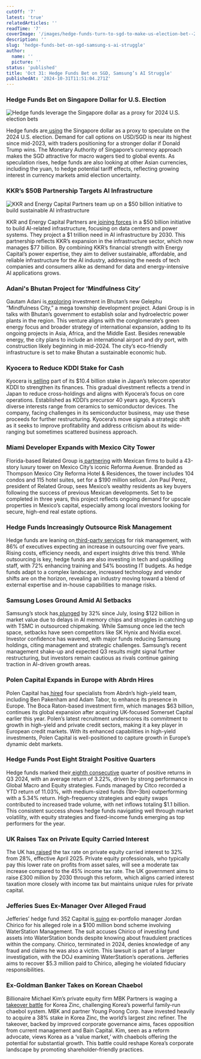 ```yaml
---
cutOff: '7'
latest: 'true'
relatedArticles: ''
readTime: '7'
coverImage: '/images/hedge-funds-turn-to-sgd-to-make-us-election-bet--2--AwNT.webp'
description: ''
slug: 'hedge-funds-bet-on-sgd-samsung-s-ai-struggle'
author:
  name: ''
  picture: ''
status: 'published'
title: 'Oct 31: Hedge Funds Bet on SGD, Samsung’s AI Struggle'
publishedAt: '2024-10-31T11:51:04.271Z'
---
```


### Hedge Funds Bet on Singapore Dollar for U.S. Election

![Hedge funds leverage the Singapore dollar as a proxy for 2024 U.S. election bets](/images/hedge-funds-turn-to-sgd-to-make-us-election-bet--2--A5MD.webp)

Hedge funds are[ using](https://www.bnnbloomberg.ca/business/international/2024/10/30/hedge-funds-turning-to-singapore-dollar-to-make-us-election-bets/) the Singapore dollar as a proxy to speculate on the 2024 U.S. election. Demand for call options on USD/SGD is near its highest since mid-2023, with traders positioning for a stronger dollar if Donald Trump wins. The Monetary Authority of Singapore’s currency approach makes the SGD attractive for macro wagers tied to global events. As speculation rises, hedge funds are also looking at other Asian currencies, including the yuan, to hedge potential tariff effects, reflecting growing interest in currency markets amid election uncertainty.

### KKR’s $50B Partnership Targets AI Infrastructure

![KKR and Energy Capital Partners team up on a $50 billion initiative to build sustainable AI infrastructure](/images/kkr-and-energy-capital-partners-form-50-billion-partnership-YxOT.webp)

KKR and Energy Capital Partners are[ joining forces](https://www.bnnbloomberg.ca/business/technology/2024/10/30/kkr-and-energy-capital-partners-form-50-billion-ai-partnership/) in a $50 billion initiative to build AI-related infrastructure, focusing on data centers and power systems. They project a $1 trillion need in AI infrastructure by 2030. This partnership reflects KKR’s expansion in the infrastructure sector, which now manages $77 billion. By combining KKR’s financial strength with Energy Capital’s power expertise, they aim to deliver sustainable, affordable, and reliable infrastructure for the AI industry, addressing the needs of tech companies and consumers alike as demand for data and energy-intensive AI applications grows.

### Adani's Bhutan Project for ‘Mindfulness City’

Gautam Adani is[ exploring](https://www.bnnbloomberg.ca/investing/commodities/2024/10/30/gautam-adani-vies-for-projects-in-bhutans-mindfulness-city-in-overseas-push/#:~:text=\(Bloomberg\)%20%2D%2D%20Billionaire%20Gautam%20Adani,its%20southern%20border%20with%20India.) investment in Bhutan’s new Gelephu “Mindfulness City,” a mega township development project. Adani Group is in talks with Bhutan’s government to establish solar and hydroelectric power plants in the region. This venture aligns with the conglomerate’s green energy focus and broader strategy of international expansion, adding to its ongoing projects in Asia, Africa, and the Middle East. Besides renewable energy, the city plans to include an international airport and dry port, with construction likely beginning in mid-2024. The city’s eco-friendly infrastructure is set to make Bhutan a sustainable economic hub.

### Kyocera to Reduce KDDI Stake for Cash

Kyocera is[ selling](https://www.bnnbloomberg.ca/business/company-news/2024/10/30/kyocera-plans-to-sell-down-kddi-stake-to-shore-up-its-finances/) part of its $10.4 billion stake in Japan’s telecom operator KDDI to strengthen its finances. This gradual divestment reflects a trend in Japan to reduce cross-holdings and aligns with Kyocera’s focus on core operations. Established as KDDI’s precursor 40 years ago, Kyocera’s diverse interests range from ceramics to semiconductor devices. The company, facing challenges in its semiconductor business, may use these proceeds for further restructuring. Kyocera’s move signals a strategic shift as it seeks to improve profitability and address criticism about its wide-ranging but sometimes scattered business approach.

### Miami Developer Expands with Mexico City Tower

Florida-based Related Group is[ partnering](https://www.bloomberg.com/news/articles/2024-10-30/miami-condo-king-perez-expands-to-mexico-city-with-43-story-tower) with Mexican firms to build a 43-story luxury tower on Mexico City’s iconic Reforma Avenue. Branded as Thompson Mexico City Reforma Hotel & Residences, the tower includes 104 condos and 115 hotel suites, set for a $190 million sellout. Jon Paul Perez, president of Related Group, sees Mexico’s wealthy residents as key buyers following the success of previous Mexican developments. Set to be completed in three years, this project reflects ongoing demand for upscale properties in Mexico’s capital, especially among local investors looking for secure, high-end real estate options.

### Hedge Funds Increasingly Outsource Risk Management

Hedge funds are leaning on[ third-party services](https://www.hedgeweek.com/hedge-funds-look-to-third-parties-for-risk-management/) for risk management, with 86% of executives expecting an increase in outsourcing over five years. Rising costs, efficiency needs, and expert insights drive this trend. While outsourcing is key, hedge funds are also investing in tech and upskilling staff, with 72% enhancing training and 54% boosting IT budgets. As hedge funds adapt to a complex landscape, increased technology and vendor shifts are on the horizon, revealing an industry moving toward a blend of external expertise and in-house capabilities to manage risks.

### Samsung Loses Ground Amid AI Setbacks

Samsung’s stock has[ plunged](https://www.bnnbloomberg.ca/business/technology/2024/10/29/samsungs-sudden-122-billion-wipeout-shows-the-cost-of-sleeping-on-ai/) by 32% since July, losing $122 billion in market value due to delays in AI memory chips and struggles in catching up with TSMC in outsourced chipmaking. While Samsung once led the tech space, setbacks have seen competitors like SK Hynix and Nvidia excel. Investor confidence has wavered, with major funds reducing Samsung holdings, citing management and strategic challenges. Samsung’s recent management shake-up and expected Q3 results might signal further restructuring, but investors remain cautious as rivals continue gaining traction in AI-driven growth areas.

### Polen Capital Expands in Europe with Abrdn Hires

Polen Capital has[ hired](https://www.hedgeweek.com/polen-adds-abrdn-high-yield-team-in-london/#:~:text=Among%20the%20new%20hires%20is,Abrdn%2C%20according%20to%20Bloomberg%20data.) four specialists from Abrdn’s high-yield team, including Ben Pakenham and Adam Tabor, to enhance its presence in Europe. The Boca Raton-based investment firm, which manages $63 billion, continues its global expansion after acquiring UK-focused Somerset Capital earlier this year. Polen’s latest recruitment underscores its commitment to growth in high-yield and private credit sectors, making it a key player in European credit markets. With its enhanced capabilities in high-yield investments, Polen Capital is well-positioned to capture growth in Europe’s dynamic debt markets.

### Hedge Funds Post Eight Straight Positive Quarters

Hedge funds marked their[ eighth consecutive](https://www.hedgeweek.com/hedge-funds-record-eighth-consecutive-quarter-of-positive-returns/#:~:text=Hedge%20funds%20recorded%20their%20eighth,a%20new%20report%20from%20Citco.) quarter of positive returns in Q3 2024, with an average return of 3.22%, driven by strong performance in Global Macro and Equity strategies. Funds managed by Citco recorded a YTD return of 11.03%, with medium-sized funds ($1bn–$3bn) outperforming with a 5.34% return. High-frequency strategies and equity swaps contributed to increased trade volume, with net inflows totaling $1.1 billion. This consistent success shows hedge funds navigating well through market volatility, with equity strategies and fixed-income funds emerging as top performers for the year.

### UK Raises Tax on Private Equity Carried Interest

The UK has[ raised](https://www.bnnbloomberg.ca/business/company-news/2024/10/30/private-equity-managers-to-pay-32-tax-on-uk-carry-from-april/) the tax rate on private equity carried interest to 32% from 28%, effective April 2025. Private equity professionals, who typically pay this lower rate on profits from asset sales, will see a moderate tax increase compared to the 45% income tax rate. The UK government aims to raise £300 million by 2030 through this reform, which aligns carried interest taxation more closely with income tax but maintains unique rules for private capital.

### Jefferies Sues Ex-Manager Over Alleged Fraud

Jefferies’ hedge fund 352 Capital is[ suing](https://www.hedgeweek.com/jefferies-looking-to-recoup-ex-managers-compensation-in-fraud-case/) ex-portfolio manager Jordan Chirico for his alleged role in a $100 million bond scheme involving WaterStation Management. The suit accuses Chirico of investing fund assets into WaterStation bonds despite knowing about fraudulent practices within the company. Chirico, terminated in 2024, denies knowledge of any fraud and claims he was also a victim. This lawsuit is part of a larger investigation, with the DOJ examining WaterStation’s operations. Jefferies aims to recover $5.3 million paid to Chirico, alleging he violated fiduciary responsibilities.

### Ex-Goldman Banker Takes on Korean Chaebol

Billionaire Michael Kim’s private equity firm MBK Partners is waging a [takeover battle](https://www.bnnbloomberg.ca/business/international/2024/10/29/ex-goldman-banker-turned-pe-billionaire-takes-on-koreas-chaebol/) for Korea Zinc, challenging Korea’s powerful family-run chaebol system. MBK and partner Young Poong Corp. have invested heavily to acquire a 38% stake in Korea Zinc, the world’s largest zinc refiner. The takeover, backed by improved corporate governance aims, faces opposition from current management and Bain Capital. Kim, seen as a reform advocate, views Korea as a ‘value market,’ with chaebols offering the potential for substantial growth. This battle could reshape Korea’s corporate landscape by promoting shareholder-friendly practices.